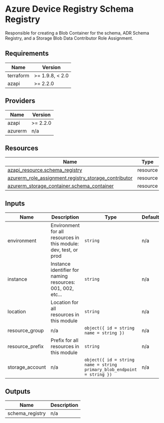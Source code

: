 <!-- BEGIN_TF_DOCS -->
<!-- markdown-table-prettify-ignore-start -->
# Azure Device Registry Schema Registry

Responsible for creating a Blob Container for the schema, ADR Schema Registry, and a
Storage Blob Data Contributor Role Assignment.

## Requirements

| Name | Version |
|------|---------|
| terraform | >= 1.9.8, < 2.0 |
| azapi | >= 2.2.0 |

## Providers

| Name | Version |
|------|---------|
| azapi | >= 2.2.0 |
| azurerm | n/a |

## Resources

| Name | Type |
|------|------|
| [azapi_resource.schema_registry](https://registry.terraform.io/providers/Azure/azapi/latest/docs/resources/resource) | resource |
| [azurerm_role_assignment.registry_storage_contributor](https://registry.terraform.io/providers/hashicorp/azurerm/latest/docs/resources/role_assignment) | resource |
| [azurerm_storage_container.schema_container](https://registry.terraform.io/providers/hashicorp/azurerm/latest/docs/resources/storage_container) | resource |

## Inputs

| Name | Description | Type | Default | Required |
|------|-------------|------|---------|:--------:|
| environment | Environment for all resources in this module: dev, test, or prod | `string` | n/a | yes |
| instance | Instance identifier for naming resources: 001, 002, etc... | `string` | n/a | yes |
| location | Location for all resources in this module | `string` | n/a | yes |
| resource\_group | n/a | ```object({ id = string name = string })``` | n/a | yes |
| resource\_prefix | Prefix for all resources in this module | `string` | n/a | yes |
| storage\_account | n/a | ```object({ id = string name = string primary_blob_endpoint = string })``` | n/a | yes |

## Outputs

| Name | Description |
|------|-------------|
| schema\_registry | n/a |
<!-- markdown-table-prettify-ignore-end -->
<!-- END_TF_DOCS -->
